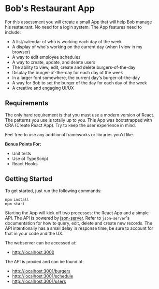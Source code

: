 # Bob's Restaurant App

For this assessment you will create a small App that will help Bob manage his restaurant. No need for a login system. The App features need to include:

* A list/calendar of who is working each day of the week
* A display of who's working on the current day (when I view in my browser)
* A way to edit employee schedules
* A way to create, update, and delete users
* The ability to view, edit, create and delete burgers-of-the-day
* Display the burger-of-the-day for each day of the week
* In a larger font somewhere, the current day's burger-of-the-day
* A way for Bob to set the burger of the day for each day of the week
* A creative and engaging UI/UX

## Requirements

The only hard requirement is that you must use a modern version of React. The patterns you use is totally up to you. This App was bootstrapped with CRA (Create React App). Try to keep the user experience in mind.

Feel free to use any additional frameworks or libraries you'd like.

**Bonus Points For:**

* Unit tests
* Use of TypeScript
* React Hooks

## Getting Started

To get started, just run the following commands:

```
npm install
npm start
```

Starting the App will kick off two processes: the React App and a simple API. The API is powered by [json-server](https://github.com/typicode/json-server). Refer to `json-server`'s documentation for how to query, edit, delete and create new records. The API intentionally has a small delay in response time, be sure to account for that in your code and the UX.

The webserver can be accessed at:

- [http://localhost:3000](http://localhost:3000)

The API is proxied and can be found at:

- [http://localhost:3001/burgers](http://localhost:3001/burgers)
- [http://localhost:3001/schedule](http://localhost:3001/schedule)
- [http://localhost:3001/users](http://localhost:3001/users)

